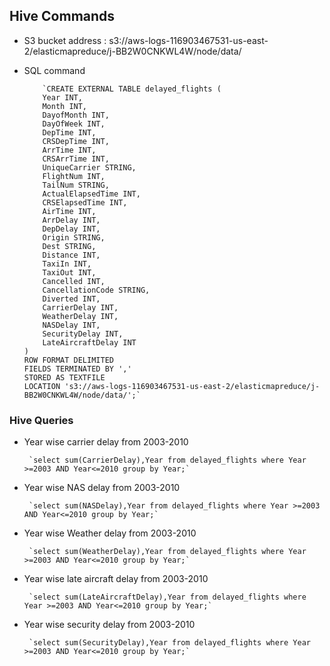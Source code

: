 ## Hive Commands
 - S3 bucket address : s3://aws-logs-116903467531-us-east-2/elasticmapreduce/j-BB2W0CNKWL4W/node/data/
 - SQL command
 
           `CREATE EXTERNAL TABLE delayed_flights (
           Year INT,
           Month INT,
           DayofMonth INT,
           DayOfWeek INT,
           DepTime INT,
           CRSDepTime INT,
           ArrTime INT,
           CRSArrTime INT,
           UniqueCarrier STRING,
           FlightNum INT,
           TailNum STRING,
           ActualElapsedTime INT,
           CRSElapsedTime INT,
           AirTime INT,
           ArrDelay INT,
           DepDelay INT,
           Origin STRING,
           Dest STRING,
           Distance INT,
           TaxiIn INT,
           TaxiOut INT,
           Cancelled INT,
           CancellationCode STRING,
           Diverted INT,
           CarrierDelay INT,
           WeatherDelay INT,
           NASDelay INT,
           SecurityDelay INT,
           LateAircraftDelay INT
       )
       ROW FORMAT DELIMITED
       FIELDS TERMINATED BY ','
       STORED AS TEXTFILE
       LOCATION 's3://aws-logs-116903467531-us-east-2/elasticmapreduce/j-BB2W0CNKWL4W/node/data/';`

### Hive Queries
- Year wise carrier delay from 2003-2010

       `select sum(CarrierDelay),Year from delayed_flights where Year >=2003 AND Year<=2010 group by Year;`
- Year wise NAS delay from 2003-2010

       `select sum(NASDelay),Year from delayed_flights where Year >=2003 AND Year<=2010 group by Year;`
- Year wise Weather delay from 2003-2010

       `select sum(WeatherDelay),Year from delayed_flights where Year >=2003 AND Year<=2010 group by Year;`
- Year wise late aircraft delay from 2003-2010

       `select sum(LateAircraftDelay),Year from delayed_flights where Year >=2003 AND Year<=2010 group by Year;`
- Year wise security delay from 2003-2010

       `select sum(SecurityDelay),Year from delayed_flights where Year >=2003 AND Year<=2010 group by Year;`
    



